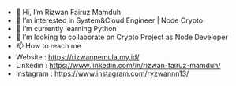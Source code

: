 - 👋 Hi, I’m Rizwan Fairuz Mamduh
- 👀 I’m interested in System&Cloud Engineer | Node Crypto
- 🌱 I’m currently learning Python
- 💞️ I’m looking to collaborate on Crypto Project as Node Developer
- 📫 How to reach me
- Website : https://rizwanpemula.my.id/
- Linkedin : https://www.linkedin.com/in/rizwan-fairuz-mamduh/
- Instagram : https://www.instagram.com/ryzwannn13/

<!---
ryzwan29/ryzwan29 is a ✨ special ✨ repository because its `README.md` (this file) appears on your GitHub profile.
You can click the Preview link to take a look at your changes.
--->
